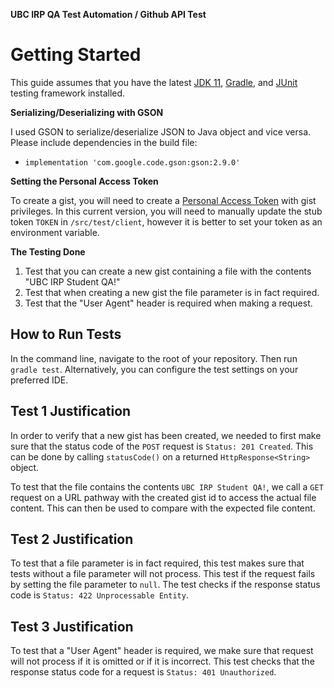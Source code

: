 **UBC IRP QA Test Automation / Github API Test**

# Getting Started

This guide assumes that you have the latest [JDK 11](https://www.oracle.com/java/technologies/downloads/), [Gradle](https://gradle.org/), and [JUnit](https://junit.org/junit5/) testing framework installed.

**Serializing/Deserializing with GSON**

I used GSON to serialize/deserialize JSON to Java object and vice versa. Please include dependencies in the build file:
* `implementation 'com.google.code.gson:gson:2.9.0'`

**Setting the Personal Access Token**

To create a gist, you will need to create a [Personal Access Token](https://docs.github.com/en/authentication/keeping-your-account-and-data-secure/creating-a-personal-access-token) with gist privileges. 
In this current version, you will need to manually update the stub token `TOKEN` in `/src/test/client`, however it is better to set your token as an environment variable.

**The Testing Done**

1. Test that you can create a new gist containing a file with the contents "UBC IRP Student QA!"
2. Test that when creating a new gist the file parameter is in fact required. 
3. Test that the "User Agent" header is required when making a request.

## How to Run Tests
In the command line, navigate to the root of your repository. Then run `gradle test`. Alternatively, you can configure the test settings on your preferred IDE.

## Test 1 Justification
In order to verify that a new gist has been created, we needed to first make sure that the status code of the `POST` request is `Status: 201 Created`.
This can be done by calling `statusCode()` on a returned `HttpResponse<String>` object.

To test that the file contains the contents `UBC IRP Student QA!`, we call a `GET` request on a URL pathway with the created gist id to access the actual file content.
This can then be used to compare with the expected file content.

## Test 2 Justification
To test that a file parameter is in fact required, this test makes sure that tests without a file parameter will not process.
This test if the request fails by setting the file parameter to `null`.
The test checks if the response status code is `Status: 422 Unprocessable Entity`. 

## Test 3 Justification
To test that a "User Agent" header is required, we make sure that request will not process if it is omitted or if it is incorrect.
This test checks that the response status code for a request is `Status: 401 Unauthorized`.
